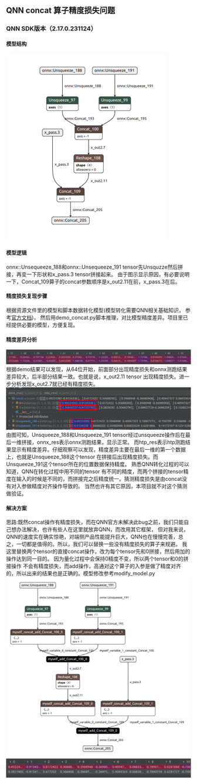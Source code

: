 ## QNN concat 算子精度损失问题
### QNN SDK版本（2.17.0.231124）

#### 模型结构  
![onnx模型结构](resources/Selection_051.png)

#### 模型逻辑  
onnx::Unsequeeze_188和onnx::Unsequeeze_191 tensor先Unsquzze然后拼接，再变一下形状和x_pass.3 tensor拼接起来。
由于图示显示原因，有必要说明一下，Concat_109算子的concat参数顺序是x_out2.11在前，x_pass.3在后。

#### 精度损失复现步骤  
根据资源文件里的模型和脚本数据转化模型(模型转化需要QNN相关基础知识，
参考[官方文档](https://developer.qualcomm.com/software/qualcomm-ai-engine-direct-sdk))，
然后用demo_concat.py脚本推理，对比模型精度差异。项目里已经提供必要的模型，方便复现。


#### 精度差异分析  
![结果参考](resources/Selection_052.png)  
根据demo结果可以发现，从64位开始，前面部分出现精度损失和onnx测跑结果差异较大，后半部分结果一致。也就是说，x_out2.11 tensor
出现精度损失。进一步分析发现x_out2.7就已经有精度损失。 
![精度损失](resources/Selection_054.png)
由图可知，Unsqueeze_188和Unsqueeze_191 tensor经过unsqueeze操作后在最后一维拼接，onnx_res表示onnx测跑结果，显示正常。
而htp_res表示htp测跑结果显示有精度差异。仔细观察可以发现，精度差异主要在最后一维的第一个数据上，也就是Unsqueeze_188这个tensor
在拼接后出现精度损失。而Unsqueeze_191这个tensor所在的位置数据保持精度。 熟悉QNN转化过程的可以知道，QNN在转化过程中用不同的tensor
有不同的精度，而两个拼接的tensor精度在输入的时候是不同的，而拼接完之后精度统一。猜测精度损失是由concat没有对入参做精度对齐操作导致的。
当然也许有其它原因，本项目就不对这个猜测做验证。

#### 解决方案  
思路:既然concat操作有精度损失，而在QNN官方未解决此bug之前，我们只能自己想办法解决，也许有些人在这里就放弃QNN，而改用其它框架，
但对我来说，QNN的速度实在确实惊艳，对端侧产品性能提升巨大，QNN也在慢慢完善，总之，一切都是值得的。所以，我们可以替换一些没有精度损失的算子来规避。
我这里替换两个tensor的直接concat操作，改为每个tensor先和0拼接，然后用加的操作达到同一目的。 因为量化过程中会保持0精度不变，所以两个tensor和0的拼接操作
不会有精度损失，而add操作，高通对这个算子的入参是做了精度对齐的，所以出来的结果也是正确的。模型修改参考modify_model.py
![修改后的模型](resources/Selection_055.png)
![精度修复](resources/Selection_056.png)


